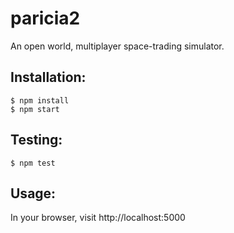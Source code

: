 # paricia2
An open world, multiplayer space-trading simulator.

## Installation:
```
$ npm install
$ npm start 
```

## Testing:
```
$ npm test
```

## Usage:
In your browser, visit http://localhost:5000
